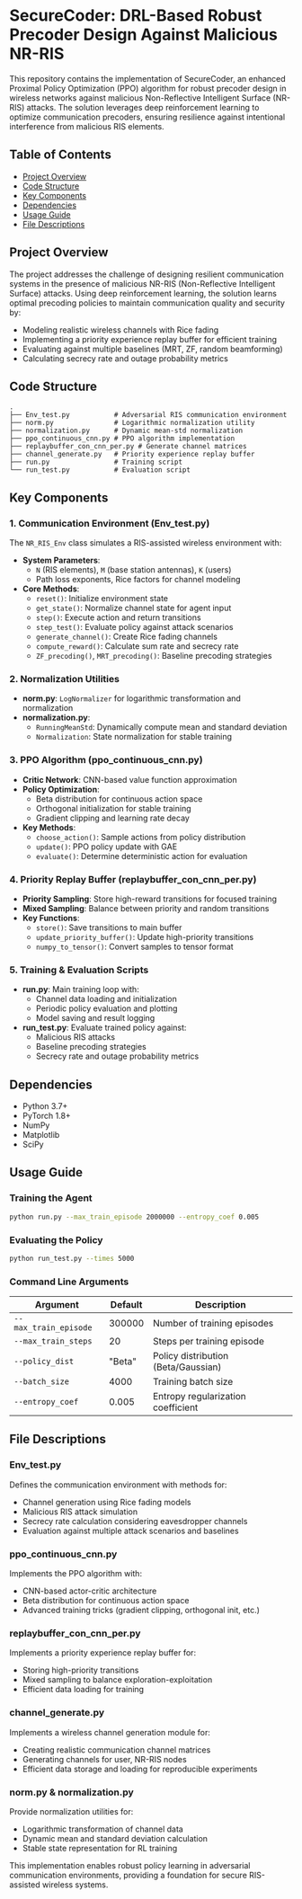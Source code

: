 # SecureCoder: DRL-Based Robust Precoder Design Against Malicious NR-RIS

This repository contains the implementation of SecureCoder, an enhanced Proximal Policy Optimization (PPO) algorithm for robust precoder design in wireless networks against malicious Non-Reflective Intelligent Surface (NR-RIS) attacks. The solution leverages deep reinforcement learning to optimize communication precoders, ensuring resilience against intentional interference from malicious RIS elements.

## Table of Contents
- [Project Overview](#project-overview)
- [Code Structure](#code-structure)
- [Key Components](#key-components)
- [Dependencies](#dependencies)
- [Usage Guide](#usage-guide)
- [File Descriptions](#file-descriptions)

## Project Overview
The project addresses the challenge of designing resilient communication systems in the presence of malicious NR-RIS (Non-Reflective Intelligent Surface) attacks. Using deep reinforcement learning, the solution learns optimal precoding policies to maintain communication quality and security by:
- Modeling realistic wireless channels with Rice fading
- Implementing a priority experience replay buffer for efficient training
- Evaluating against multiple baselines (MRT, ZF, random beamforming)
- Calculating secrecy rate and outage probability metrics

## Code Structure
```
.
├── Env_test.py           # Adversarial RIS communication environment
├── norm.py               # Logarithmic normalization utility
├── normalization.py      # Dynamic mean-std normalization
├── ppo_continuous_cnn.py # PPO algorithm implementation
├── replaybuffer_con_cnn_per.py # Generate channel matrices
├── channel_generate.py   # Priority experience replay buffer
├── run.py                # Training script
└── run_test.py           # Evaluation script
```

## Key Components

### 1. Communication Environment (Env_test.py)
The `NR_RIS_Env` class simulates a RIS-assisted wireless environment with:
- **System Parameters**: 
  - `N` (RIS elements), `M` (base station antennas), `K` (users)
  - Path loss exponents, Rice factors for channel modeling
- **Core Methods**:
  - `reset()`: Initialize environment state
  - `get_state()`: Normalize channel state for agent input
  - `step()`: Execute action and return transitions
  - `step_test()`: Evaluate policy against attack scenarios
  - `generate_channel()`: Create Rice fading channels
  - `compute_reward()`: Calculate sum rate and secrecy rate
  - `ZF_precoding()`, `MRT_precoding()`: Baseline precoding strategies

### 2. Normalization Utilities
- **norm.py**: `LogNormalizer` for logarithmic transformation and normalization
- **normalization.py**: 
  - `RunningMeanStd`: Dynamically compute mean and standard deviation
  - `Normalization`: State normalization for stable training

### 3. PPO Algorithm (ppo_continuous_cnn.py)
- **Critic Network**: CNN-based value function approximation
- **Policy Optimization**: 
  - Beta distribution for continuous action space
  - Orthogonal initialization for stable training
  - Gradient clipping and learning rate decay
- **Key Methods**:
  - `choose_action()`: Sample actions from policy distribution
  - `update()`: PPO policy update with GAE
  - `evaluate()`: Determine deterministic action for evaluation

### 4. Priority Replay Buffer (replaybuffer_con_cnn_per.py)
- **Priority Sampling**: Store high-reward transitions for focused training
- **Mixed Sampling**: Balance between priority and random transitions
- **Key Functions**:
  - `store()`: Save transitions to main buffer
  - `update_priority_buffer()`: Update high-priority transitions
  - `numpy_to_tensor()`: Convert samples to tensor format

### 5. Training & Evaluation Scripts
- **run.py**: Main training loop with:
  - Channel data loading and initialization
  - Periodic policy evaluation and plotting
  - Model saving and result logging
- **run_test.py**: Evaluate trained policy against:
  - Malicious RIS attacks
  - Baseline precoding strategies
  - Secrecy rate and outage probability metrics

## Dependencies
- Python 3.7+
- PyTorch 1.8+
- NumPy
- Matplotlib
- SciPy

## Usage Guide

### Training the Agent
```bash
python run.py --max_train_episode 2000000 --entropy_coef 0.005
```

### Evaluating the Policy
```bash
python run_test.py --times 5000
```

### Command Line Arguments
| Argument              | Default | Description                          |
|-----------------------|---------|--------------------------------------|
| `--max_train_episode` | 300000 | Number of training episodes          |
| `--max_train_steps`   | 20      | Steps per training episode           |
| `--policy_dist`       | "Beta"  | Policy distribution (Beta/Gaussian)  |
| `--batch_size`        | 4000    | Training batch size                  |
| `--entropy_coef`      | 0.005   | Entropy regularization coefficient   |

## File Descriptions

### Env_test.py
Defines the communication environment with methods for:
- Channel generation using Rice fading models
- Malicious RIS attack simulation
- Secrecy rate calculation considering eavesdropper channels
- Evaluation against multiple attack scenarios and baselines

### ppo_continuous_cnn.py
Implements the PPO algorithm with:
- CNN-based actor-critic architecture
- Beta distribution for continuous action space
- Advanced training tricks (gradient clipping, orthogonal init, etc.)

### replaybuffer_con_cnn_per.py
Implements a priority experience replay buffer for:
- Storing high-priority transitions
- Mixed sampling to balance exploration-exploitation
- Efficient data loading for training

### channel_generate.py
Implements a wireless channel generation module for:
- Creating realistic communication channel matrices
- Generating channels for user, NR-RIS nodes
- Efficient data storage and loading for reproducible experiments
  
### norm.py & normalization.py
Provide normalization utilities for:
- Logarithmic transformation of channel data
- Dynamic mean and standard deviation calculation
- Stable state representation for RL training

This implementation enables robust policy learning in adversarial communication environments, providing a foundation for secure RIS-assisted wireless systems.
